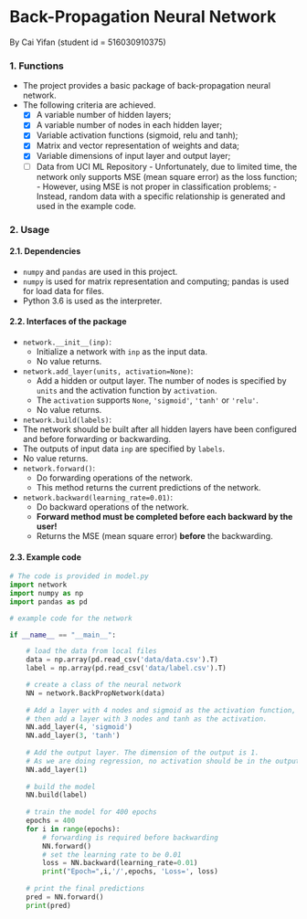 # Back-Propagation Neural Network

By Cai Yifan (student id = 516030910375)

### 1. Functions

- The project provides a basic package of back-propagation neural network.
- The following criteria are achieved.
  - [x] A variable number of hidden layers;
  - [x] A variable number of nodes in each hidden layer;
  - [x] Variable activation functions (sigmoid, relu and tanh);
  - [x] Matrix and vector representation of weights and data;
  - [x] Variable dimensions of input layer and output layer;
  - [ ] Data from UCI ML Repository
        - Unfortunately, due to limited time, the network only supports MSE (mean square error) as the loss function;
        - However, using MSE is not proper in classification problems;
        - Instead, random data with a specific relationship is generated and used in the example code.

### 2. Usage

#### 2.1. Dependencies

- `numpy` and `pandas` are used in this project.
- `numpy` is used for matrix  representation and computing; pandas is used for load data for files.
- Python 3.6 is used as the interpreter.

#### 2.2. Interfaces of the package

- `network.__init__(inp)`: 
  - Initialize a network with `inp` as the input data.
  - No value returns.
- `network.add_layer(units, activation=None)`: 
  - Add a hidden or output layer. The number of nodes is specified by `units` and the activation function by `activation`. 
  - The `activation` supports `None`, `'sigmoid'`, `'tanh'` or `'relu'`. 
  - No value returns.
-  `network.build(labels)`: 
  - The network should be built after all hidden layers have been configured and before forwarding or backwarding.
  - The outputs of input data `inp` are specified by `labels`.
  - No value returns.
- `network.forward()`: 
  - Do forwarding operations of the network. 
  - This method returns the current predictions of the network.
- `network.backward(learning_rate=0.01)`:
  - Do backward operations of the network.
  - **Forward method must be completed before each backward by the user!**
  - Returns the MSE (mean square error) **before** the backwarding.

#### 2.3. Example code

```python
# The code is provided in model.py
import network
import numpy as np
import pandas as pd

# example code for the network

if __name__ == "__main__":

  	# load the data from local files
    data = np.array(pd.read_csv('data/data.csv').T)
    label = np.array(pd.read_csv('data/label.csv').T)

    # create a class of the neural network
    NN = network.BackPropNetwork(data)
    
    # Add a layer with 4 nodes and sigmoid as the activation function, 
    # then add a layer with 3 nodes and tanh as the activation.
    NN.add_layer(4, 'sigmoid')
    NN.add_layer(3, 'tanh')
    
    # Add the output layer. The dimension of the output is 1.
    # As we are doing regression, no activation should be in the output layer.
    NN.add_layer(1)
    
    # build the model
    NN.build(label)
    
    # train the model for 400 epochs
    epochs = 400
    for i in range(epochs):
        # forwarding is required before backwarding
        NN.forward()
        # set the learning rate to be 0.01
        loss = NN.backward(learning_rate=0.01)
        print("Epoch=",i,'/',epochs, 'Loss=', loss)
        
    # print the final predictions
    pred = NN.forward()
    print(pred)

```

